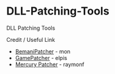 # DLL-Patching-Tools
DLL Patching Tools

Credit / Useful Link
* [BemaniPatcher](https://github.com/mon/BemaniPatcher/) - mon
* [GamePatcher](https://elpis.fun/gamepatcher/) - elpis
* [Mercury Patcher](https://raymonf.github.io/whack/MercuryPatcher/index.html) - raymonf
